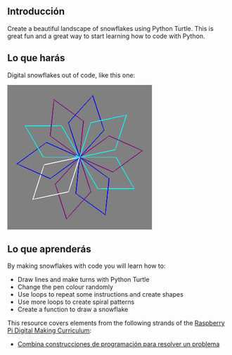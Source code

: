 ## Introducción

Create a beautiful landscape of snowflakes using Python Turtle. This is great fun and a great way to start learning how to code with Python.

## Lo que harás

Digital snowflakes out of code, like this one:

![snowflake](images/makeasnowflake.png)

## Lo que aprenderás

By making snowflakes with code you will learn how to:

- Draw lines and make turns with Python Turtle
- Change the pen colour randomly
- Use loops to repeat some instructions and create shapes
- Use more loops to create spiral patterns
- Create a function to draw a snowflake

This resource covers elements from the following strands of the [Raspberry Pi Digital Making Curriculum](https://www.raspberrypi.org/curriculum/):

- [Combina construcciones de programación para resolver un problema](https://www.raspberrypi.org/curriculum/programming/builder)